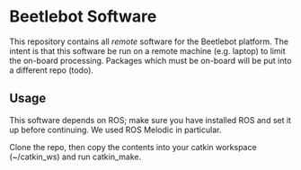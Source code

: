 # Beetlebot Software
This repository contains all *remote* software for the Beetlebot platform. The
intent is that this software be run on a remote machine (e.g. laptop) to limit
the on-board processing. Packages which must be on-board will be put into a
different repo (todo).

## Usage
This software depends on ROS; make sure you have installed ROS and set it up
before continuing. We used ROS Melodic in particular.

Clone the repo, then copy the contents into your catkin workspace (~/catkin_ws)
and run catkin_make.